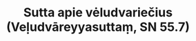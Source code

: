 ---
layout: page
title: 'Sutta apie vėludvariečius (Veḷudvāreyyasuttaṃ, SN 55.7)'
category: susijusios suttos
index: Dorovė
sortIndex: 55007
tags:
  - Dorovė
suttacentral: sn55.7
---